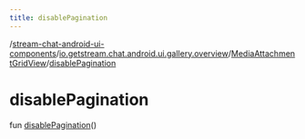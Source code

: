 ```yaml
---
title: disablePagination
---
```

/[stream-chat-android-ui-components](../../index.md)/[io.getstream.chat.android.ui.gallery.overview](../index.md)/[MediaAttachmentGridView](index.md)/[disablePagination](disablePagination.md)  
  
  
  
# disablePagination  
fun [disablePagination](disablePagination.md)()
